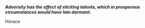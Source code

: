 _**Adversity has the effect of eliciting talents, which in prosperous circumstances would have lain dormant.**_

Horace